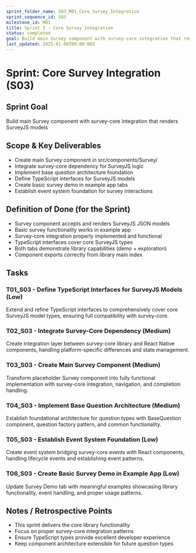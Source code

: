 ```yaml
---
sprint_folder_name: S03_M01_Core_Survey_Integration
sprint_sequence_id: S03
milestone_id: M01
title: Sprint 3 - Core Survey Integration
status: completed
goal: Build main Survey component with survey-core integration that renders SurveyJS models
last_updated: 2025-01-06T00:00:00Z
---
```


# Sprint: Core Survey Integration (S03)

## Sprint Goal
Build main Survey component with survey-core integration that renders SurveyJS models

## Scope & Key Deliverables
- Create main Survey component in src/components/Survey/
- Integrate survey-core dependency for SurveyJS logic
- Implement base question architecture foundation
- Define TypeScript interfaces for SurveyJS models
- Create basic survey demo in example app tabs
- Establish event system foundation for survey interactions

## Definition of Done (for the Sprint)
- Survey component accepts and renders SurveyJS JSON models
- Basic survey functionality works in example app
- Survey-core integration properly implemented and functional
- TypeScript interfaces cover core SurveyJS types
- Both tabs demonstrate library capabilities (demo + exploration)
- Component exports correctly from library main index

## Tasks

### T01_S03 - Define TypeScript Interfaces for SurveyJS Models (Low)
Extend and refine TypeScript interfaces to comprehensively cover core SurveyJS model types, ensuring full compatibility with survey-core.

### T02_S03 - Integrate Survey-Core Dependency (Medium)
Create integration layer between survey-core library and React Native components, handling platform-specific differences and state management.

### T03_S03 - Create Main Survey Component (Medium)
Transform placeholder Survey component into fully functional implementation with survey-core integration, navigation, and completion handling.

### T04_S03 - Implement Base Question Architecture (Medium)
Establish foundational architecture for question types with BaseQuestion component, question factory pattern, and common functionality.

### T05_S03 - Establish Event System Foundation (Low)
Create event system bridging survey-core events with React components, handling lifecycle events and establishing event patterns.

### T06_S03 - Create Basic Survey Demo in Example App (Low)
Update Survey Demo tab with meaningful examples showcasing library functionality, event handling, and proper usage patterns.

## Notes / Retrospective Points
- This sprint delivers the core library functionality
- Focus on proper survey-core integration patterns
- Ensure TypeScript types provide excellent developer experience
- Keep component architecture extensible for future question types